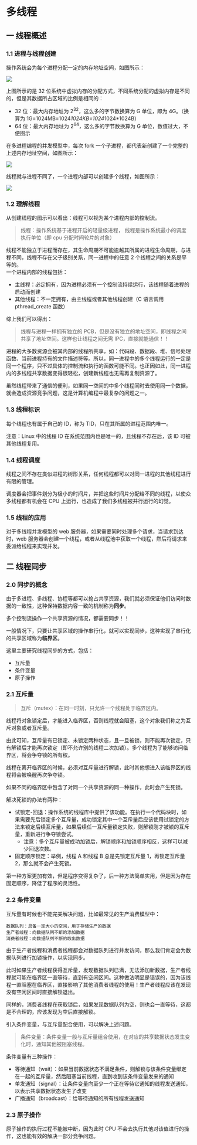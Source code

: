 # 多线程

## 一 线程概述

### 1.1 进程与线程创建

操作系统会为每个进程分配一定的内存地址空间，如图所示：

![](../../images/node/02-03.svg)

上图所示的是 32 位系统中虚拟内存的分配方式，不同系统分配的虚拟内存是不同的，但是其数据所占区域的比例是相同的：

- 32 位：最大内存地址为 2<sup>32</sup>，这么多的字节数换算为 G 单位，即为 4G。（换算为 1G=1024MB=1024*1024KB=1024*1024\*1024B）
- 64 位：最大内存地址为 2<sup>64</sup>，这么多的字节数换算为 G 单位，数值过大，不便图示

在多进程编程的并发模型中，每次 fork 一个子进程，都代表新创建了一个完整的上述内存地址空间，如图所示：

![](../../images/node/02-03-1.svg)

线程就与进程不同了，一个进程内部可以创建多个线程，如图所示：

![](../../images/node/02-03-2.svg)

### 1.2 理解线程

从创建线程的图示可以看出：线程可以视为某个进程内部的控制流。

> 线程：操作系统基于进程开启的轻量级进程，
> 线程是操作系统最小的调度执行单位（即 cpu 分配时间轮片的对象）

线程不能独立于进程而存在，其生命周期不可能逾越其所属的进程生命周期，与进程不同，线程不存在父子级别关系，同一进程中的任意 2 个线程之间的关系是平等的。  
一个进程内部的线程包括：

- 主线程：必定拥有，因为进程必须有一个控制流持续运行，该线程随着进程的启动而创建
- 其他线程：不一定拥有，由主线程或者其他线程创建（C 语言调用 pthread_create 函数）

综上我们可以得出：

> 线程与进程一样拥有独立的 PCB，但是没有独立的地址空间，即线程之间共享了地址空间。这样也让线程之间无需 IPC，直接就能通信！！

进程的大多数资源会被其内部的线程所共享，如：代码段、数据段、堆、信号处理函数、当前进程持有的文件描述符等。所以，同一进程中的多个线程运行的一定是同一个程序，只不过具体的控制流和执行的函数可能不同。也正因如此，同一进程内的多线程共享数据变得很轻松，创建新线程也无需再复制资源了。

虽然线程带来了通信的便利，如果同一空间的中多个线程同时去使用同一个数据，就会造成资源竞争问题，这是计算机编程中最复杂的问题之一。

### 1.3 线程标识

每个线程也有属于自己的 ID，称为 TID，只在其所属的进程范围内唯一。

注意：Linux 中的线程 ID 在系统范围内也是唯一的，且线程不存在后，该 ID 可被其他线程复用。

### 1.4 线程调度

线程之间不存在类似进程的树形关系，任何线程都可以对同一进程的其他线程进行有限的管理。

调度器会把事件划分为极小的时间片，并把这些时间片分配给不同的线程，以使众多线程都有机会在 CPU 上运行，也造成了我们多线程被并行运行的幻觉。

### 1.5 线程的应用

对于多线程并发模型的 web 服务器，如果需要同时处理多个请求，当请求到达时，web 服务器会创建一个线程，或者从线程池中获取一个线程，然后将请求来委派给线程来实现并发。

## 二 线程同步

### 2.0 同步的概念

由于多进程、多线程、协程等都可以抢占共享资源，我们就必须保证他们访问时数据的一致性，这种保持数据内容一致的机制称为**同步**。

多个控制流操作一个共享资源的情况，都需要同步！！

一般情况下，只要让共享区域的操作串行化，就可以实现同步，这种实现了串行化的共享区域称为**临界区**。

这里主要研究线程同步的方式，包括：

- 互斥量
- 条件变量
- 原子操作

### 2.1 互斥量

> 互斥（mutex）：在同一时刻，只允许一个线程处于临界区内。

线程将对象锁定后，才能进入临界区，否则线程就会阻塞，这个对象我们称之为互斥对象或者互斥量。

由此可知，互斥量有已锁定、未锁定两种状态，且一旦被锁，则不能再次锁定，只有解锁后才能再次锁定（即不允许别的线程二次加锁）。多个线程为了能够访问临界区，将会争夺锁的所有权。

线程在离开临界区的时候，必须对互斥量进行解锁，此时其他想进入该临界区的线程将会被唤醒再次争夺锁。

如果不同的临界区中包含了对同一个共享资源的同一种操作，此时会产生死锁。

解决死锁的办法有两种：

- 试锁定-回退：操作系统的线程库中提供了该功能。在执行一个代码块时，如果需要先后锁定多个互斥量，成功锁定其中一个互斥量后应该使用试锁定的方法来锁定后续互斥量，如果后续任一互斥量锁定失败，则解锁刚才被锁的互斥量，重新进行争夺锁尝试。
  - 注意：多个互斥量被成功加锁后，解锁顺序和加锁顺序相反，这样可以减少回退次数。
- 固定顺序锁定：举例，线程 A 和线程 B 总是先锁定互斥量 1，再锁定互斥量 2，那么就不会产生死锁。

第一种方案更加有效，但是程序变得复杂了，后一种方法简单实用，但是因为存在固定顺序，降低了程序的灵活性。

### 2.2 条件变量

互斥量有时候也不能完美解决问题，比如最常见的生产消费模型中：

```
数据队列：具备一定大小的空间，用于存储生产的数据
生产者线程：向数据队列不断的添加数据
消费者线程：向数据队列不断的取出数据
```

由于生产者线程和消费者线程都会对数据队列进行并发访问，那么我们肯定会为数据队列进行加锁操作，以实现同步。

此时如果生产者线程获得互斥量，发现数据队列已满，无法添加新数据，生产者线程就可能在临界区一直等待，直到有空闲区间。这种做法明显是错误的，因为该线程一直阻塞在临界区，直接影响了其他消费者线程的使用！生产者线程应该在发现没有空闲区间时直接解锁退出。

同样的，消费者线程在获取锁后，如果发现数据队列为空，则也会一直等待，这都是不合理的，应该发现为空后直接解锁。

引入条件变量，与互斥量配合使用，可以解决上述问题。

> 条件变量：条件变量一般与互斥量组合使用，在对应的共享数据状态发生变化时，通知其他被阻塞线程。

条件变量有三种操作：

- 等待通知（wait）：如果当前数据状态不满足条件，则解锁与该条件变量绑定在一起的互斥量，然后阻塞当前线程，直到收到该条件变量发来的通知
- 单发通知（signal）：让条件变量向至少一个正在等待它通知的线程发送通知，以表示共享数据状态发生了改变
- 广播通知（broadcast）：给等待通知的所有线程发送通知

### 2.3 原子操作

原子操作的执行过程不能被中断，因为此时 CPU 不会去执行其他对该值进行的操作，这也能有效的解决一部分竞争问题。
